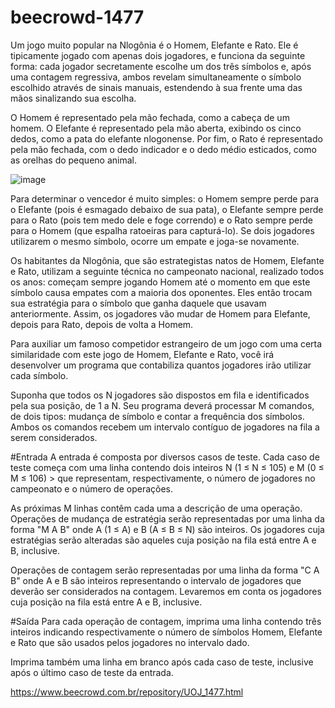# beecrowd-1477

Um jogo muito popular na Nlogônia é o Homem, Elefante e Rato. Ele é tipicamente jogado com apenas dois jogadores, e funciona da seguinte forma: cada jogador secretamente escolhe um dos três símbolos e, após uma contagem regressiva, ambos revelam simultaneamente o símbolo escolhido através de sinais manuais, estendendo à sua frente uma das mãos sinalizando sua escolha.

O Homem é representado pela mão fechada, como a cabeça de um homem. O Elefante é representado pela mão aberta, exibindo os cinco dedos, como a pata do elefante nlogonense. Por fim, o Rato é representado pela mão fechada, com o dedo indicador e o dedo médio esticados, como as orelhas do pequeno animal.

![image](https://github.com/user-attachments/assets/ae9fd45f-c1a3-4c0c-ae2d-f3d8ddb105af)

Para determinar o vencedor é muito simples: o Homem sempre perde para o Elefante (pois é esmagado debaixo de sua pata), o Elefante sempre perde para o Rato (pois tem medo dele e foge correndo) e o Rato sempre perde para o Homem (que espalha ratoeiras para capturá-lo). Se dois jogadores utilizarem o mesmo símbolo, ocorre um empate e joga-se novamente.

Os habitantes da Nlogônia, que são estrategistas natos de Homem, Elefante e Rato, utilizam a seguinte técnica no campeonato nacional, realizado todos os anos: começam sempre jogando Homem até o momento em que este símbolo causa empates com a maioria dos oponentes. Eles então trocam sua estratégia para o símbolo que ganha daquele que usavam anteriormente. Assim, os jogadores vão mudar de Homem para Elefante, depois para Rato, depois de volta a Homem.

Para auxiliar um famoso competidor estrangeiro de um jogo com uma certa similaridade com este jogo de Homem, Elefante e Rato, você irá desenvolver um programa que contabiliza quantos jogadores irão utilizar cada símbolo.

Suponha que todos os N jogadores são dispostos em fila e identificados pela sua posição, de 1 a N. Seu programa deverá processar M comandos, de dois tipos: mudança de símbolo e contar a frequência dos símbolos. Ambos os comandos recebem um intervalo contíguo de jogadores na fila a serem considerados.

#Entrada
A entrada é composta por diversos casos de teste. Cada caso de teste começa com uma linha contendo dois inteiros N (1 ≤ N ≤ 105) ​​e M (0 ≤ M ≤ 106) > ​que representam, respectivamente, o número de jogadores no campeonato e o número de operações.

As próximas M linhas contêm cada uma a descrição de uma operação. Operações de mudança de estratégia serão representadas por uma linha da forma "M A B" onde A (1 ≤ A) e B (A ≤ B ≤ N) são inteiros. Os jogadores cuja estratégias serão alteradas são aqueles cuja posição na fila está entre A e B, inclusive.

Operações de contagem serão representadas por uma linha da forma "C A B" onde A e B são inteiros representando o intervalo de jogadores que deverão ser considerados na contagem. Levaremos em conta os jogadores cuja posição na fila está entre A e B, inclusive.

#Saída
Para cada operação de contagem, imprima uma linha contendo três inteiros indicando respectivamente o número de símbolos Homem, Elefante e Rato que são usados pelos jogadores no intervalo dado.

Imprima também uma linha em branco após cada caso de teste, inclusive após o último caso de teste da entrada.


https://www.beecrowd.com.br/repository/UOJ_1477.html
